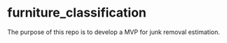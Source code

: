 # furniture_classification

The purpose of this repo is to develop a MVP for junk removal estimation.

